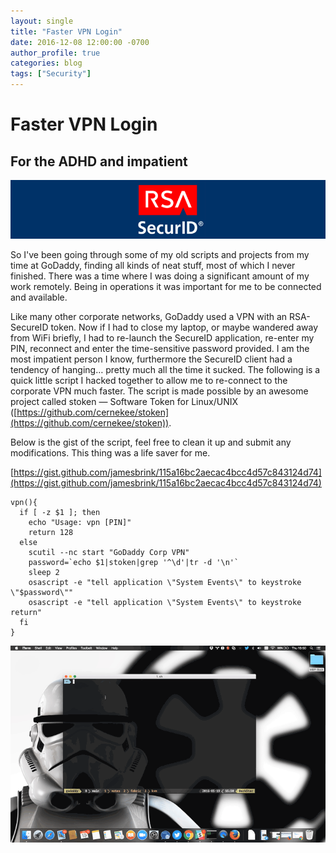 ```yaml
---
layout: single
title: "Faster VPN Login"
date: 2016-12-08 12:00:00 -0700
author_profile: true
categories: blog
tags: ["Security"]
---
```


# Faster VPN Login

## For the ADHD and impatient

![logo](/assets/blog/rsa-logo.png)

So I've been going through some of my old scripts and projects from my time at GoDaddy, finding all kinds of neat stuff, most of which I never finished. There was a time where I was doing a significant amount of my work remotely. Being in operations it was important for me to be connected and available.

Like many other corporate networks, GoDaddy used a VPN with an RSA-SecureID token. Now if I had to close my laptop, or maybe wandered away from WiFi briefly, I had to re-launch the SecureID application, re-enter my PIN, reconnect and enter the time-sensitive password provided. I am the most impatient person I know, furthermore the SecureID client had a tendency of hanging… pretty much all the time it sucked. The following is a quick little script I hacked together to allow me to re-connect to the corporate VPN much faster. The script is made possible by an awesome project called stoken — Software Token for Linux/UNIX ([https://github.com/cernekee/stoken](https://github.com/cernekee/stoken)).

Below is the gist of the script, feel free to clean it up and submit any modifications. This thing was a life saver for me.

[https://gist.github.com/jamesbrink/115a16bc2aecac4bcc4d57c843124d74](https://gist.github.com/jamesbrink/115a16bc2aecac4bcc4d57c843124d74)

```shell
vpn(){
  if [ -z $1 ]; then
  	echo "Usage: vpn [PIN]"
  	return 128
  else
  	scutil --nc start "GoDaddy Corp VPN"
  	password=`echo $1|stoken|grep '^\d'|tr -d '\n'`
  	sleep 2
  	osascript -e "tell application \"System Events\" to keystroke \"$password\""
  	osascript -e "tell application \"System Events\" to keystroke return"
  fi
}
```

![demo](/assets/blog/fast-vpn-login.gif)
